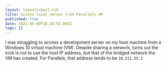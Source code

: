 ```yaml
---
layout: layouts/post.njk
title: Access local server from Parallels VM
published: true
date: 2021-05-09T18:28:53.885Z
tags: []
---
```

I was struggling to access a development server on my host machine from a Windows 10 virtual machine (VM). Despite sharing a network, turns out the trick is not to use the host IP address, but  that of the bridged network the VM has created. For Parallels, that address tends to be `10.211.55.2`